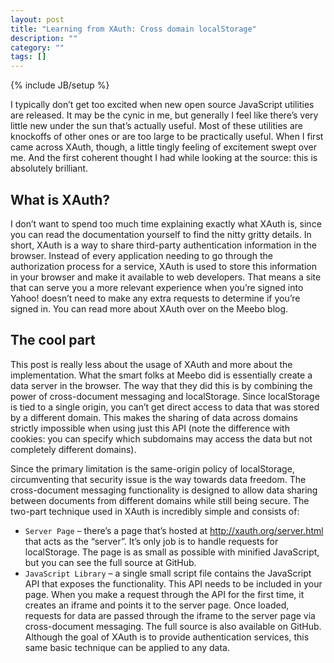 ```yaml
---
layout: post
title: "Learning from XAuth: Cross domain localStorage"
description: ""
category: ""
tags: []
---
```

{% include JB/setup %}

I typically don’t get too excited when new open source JavaScript utilities are released. It may be the cynic in me, but generally I feel like there’s very little new under the sun that’s actually useful. Most of these utilities are knockoffs of other ones or are too large to be practically useful. When I first came across XAuth, though, a little tingly feeling of excitement swept over me. And the first coherent thought I had while looking at the source: this is absolutely brilliant.

## What is XAuth?

I don’t want to spend too much time explaining exactly what XAuth is, since you can read the documentation yourself to find the nitty gritty details. In short, XAuth is a way to share third-party authentication information in the browser. Instead of every application needing to go through the authorization process for a service, XAuth is used to store this information in your browser and make it available to web developers. That means a site that can serve you a more relevant experience when you’re signed into Yahoo! doesn’t need to make any extra requests to determine if you’re signed in. You can read more about XAuth over on the Meebo blog.

## The cool part

This post is really less about the usage of XAuth and more about the implementation. What the smart folks at Meebo did is essentially create a data server in the browser. The way that they did this is by combining the power of cross-document messaging and localStorage. Since localStorage is tied to a single origin, you can’t get direct access to data that was stored by a different domain. This makes the sharing of data across domains strictly impossible when using just this API (note the difference with cookies: you can specify which subdomains may access the data but not completely different domains).

Since the primary limitation is the same-origin policy of localStorage, circumventing that security issue is the way towards data freedom. The cross-document messaging functionality is designed to allow data sharing between documents from different domains while still being secure. The two-part technique used in XAuth is incredibly simple and consists of:

* `Server Page` – there’s a page that’s hosted at http://xauth.org/server.html that acts as the “server”. It’s only job is to handle requests for localStorage. The page is as small as possible with minified JavaScript, but you can see the full source at GitHub.
* `JavaScript Library` – a single small script file contains the JavaScript API that exposes the functionality. This API needs to be included in your page. When you make a request through the API for the first time, it creates an iframe and points it to the server page. Once loaded, requests for data are passed through the iframe to the server page via cross-document messaging. The full source is also available on GitHub.
Although the goal of XAuth is to provide authentication services, this same basic technique can be applied to any data.